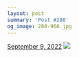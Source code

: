 ```yaml
---
layout: post
summary: 'Post #280'
og_image: 280-960.jpg
---
```


<p>
  <time>
    <a href="/280">September 9, 2022</a>
  </time>
  <a href="/280">
    <img src="{{ site.assets_url }}/280-480.jpg" srcset="{{ site.assets_url }}/280-240.jpg 240w, {{ site.assets_url }}/280-480.jpg 480w, {{ site.assets_url }}/280-720.jpg 720w, {{ site.assets_url }}/280-960.jpg 960w" sizes="(min-width: 700px) 50vw, calc(100vw - 2rem)" />
  </a>
</p>

